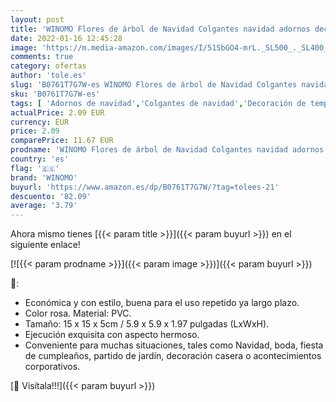```yaml
---
layout: post
title: 'WINOMO Flores de árbol de Navidad Colgantes navidad adornos decoración de árbol de Navidad  Rosa  - 10 Piezas'
date: 2022-01-16 12:45:28
image: 'https://m.media-amazon.com/images/I/51SbGO4-mrL._SL500_._SL400_.jpg'
comments: true
category: ofertas
author: 'tole.es'
slug: 'B0761T7G7W-es WINOMO Flores de árbol de Navidad Colgantes navidad...'
sku: 'B0761T7G7W-es'
tags: [ 'Adornos de navidad','Colgantes de navidad','Decoración de temporada','Decoración del hogar','Hogar y cocina','navidad','winomo', ]
actualPrice: 2.09 EUR
currency: EUR
price: 2.09
comparePrice: 11.67 EUR
prodname: 'WINOMO Flores de árbol de Navidad Colgantes navidad adornos decoración de árbol de Navidad  Rosa  - 10 Piezas'
country: 'es'
flag: '🇪🇸'
brand: 'WINOMO'
buyurl: 'https://www.amazon.es/dp/B0761T7G7W/?tag=tolees-21'
descuento: '82.09'
average: '3.79'
---
```


Ahora mismo tienes [{{< param title >}}]({{< param buyurl >}}) en el siguiente enlace!

[![{{< param prodname >}}]({{< param image >}})]({{< param buyurl >}})

🔎:

- Económica y con estilo, buena para el uso repetido ya largo plazo.
- Color rosa. Material: PVC.
- Tamaño: 15 x 15 x 5cm / 5.9 x 5.9 x 1.97 pulgadas (LxWxH).
- Ejecución exquisita con aspecto hermoso.
- Conveniente para muchas situaciones, tales como Navidad, boda, fiesta de cumpleaños, partido de jardín, decoración casera o acontecimientos corporativos.

[🛒 Visítala!!!]({{< param buyurl >}})

